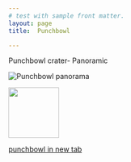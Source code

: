 ```yaml
---
# test with sample front matter.
layout: page
title:  Punchbowl

---
```




<p>Punchbowl crater- Panoramic</p>

![Punchbowl panorama](https://nswaswajim.github.io/lutembe/images/punchbowlPano.jpg)  

<img src="https://nswaswajim.github.io/lutembe/images/punchbowlPano.jpg" height="100px">

<a href="https://nswaswajim.github.io/lutembe/images/punchbowlPano.jpg" target="_blank">punchbowl in new tab</a>